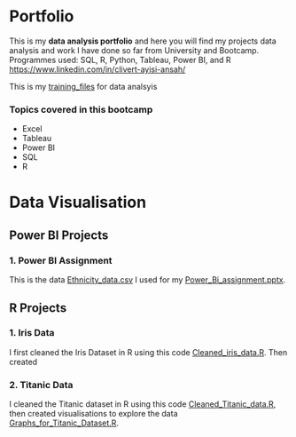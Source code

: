 # Portfolio
This is my **data analysis portfolio** and here you will find  my projects data analysis and work I have done so far from University and Bootcamp.
Programmes used: SQL, R, Python, Tableau, Power BI, and R
https://www.linkedin.com/in/clivert-ayisi-ansah/


This is my [training_files](./Training_files/) for data analsyis

### Topics covered in this bootcamp
- Excel
- Tableau
- Power BI
- SQL 
- R

# Data Visualisation 
## Power BI Projects
### 1. Power BI Assignment
This is the data [Ethnicity_data.csv](./Ethnicity_data.csv) I used for my [Power_Bi_assignment.pptx](./Power_Bi_Projects/Power_Bi_assignment.pptx).

## R Projects
### 1. Iris Data
I first cleaned the Iris Dataset in R using this code [Cleaned_iris_data.R](./R_Projects/Cleaned_iris_data.R). Then created 

### 2. Titanic Data
I cleaned the Titanic dataset in R using this code [Cleaned_Titanic_data.R](./R_Projects/Cleaned_Titanic_data.R), then created visualisations to explore the data [Graphs_for_Titanic_Dataset.R](./R_Projects/Graphs_for_Titanic_Dataset.R).
